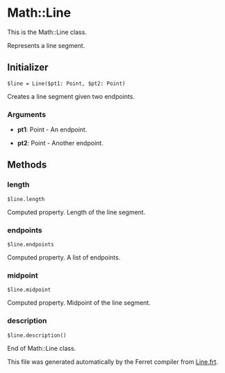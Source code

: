 # Math::Line

This is the Math::Line class.

Represents a line segment.


## Initializer

```
$line = Line($pt1: Point, $pt2: Point)
```

Creates a line segment given two endpoints.


### Arguments

* __pt1__: Point - An endpoint.

* __pt2__: Point - Another endpoint.

## Methods

### length

```
$line.length
```

Computed property. Length of the line segment.



### endpoints

```
$line.endpoints
```

Computed property. A list of endpoints.



### midpoint

```
$line.midpoint
```

Computed property. Midpoint of the line segment.



### description

```
$line.description()
```







End of Math::Line class.

This file was generated automatically by the Ferret compiler from
[Line.frt](../Line.frt).